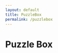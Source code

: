 ```yaml
---
layout: default
title: PuzzleBox
permalink: /puzzlebox
---
```


# Puzzle Box
<div class="sayduck-3d-viewer-container" style="min-height:450px;min-width:300px;width:100%;height:100%;"
    data-product-uuid="90563a30-c5a8-0139-c7b6-026cf081d4b2" data-viewer-options='{"appearance":{"background":"gray"}}'>
    </div><script defer type="text/javascript" src="https://viewer.sayduck.com"></script>

## Designing
Tolerance 
radius limitations

## Milling

